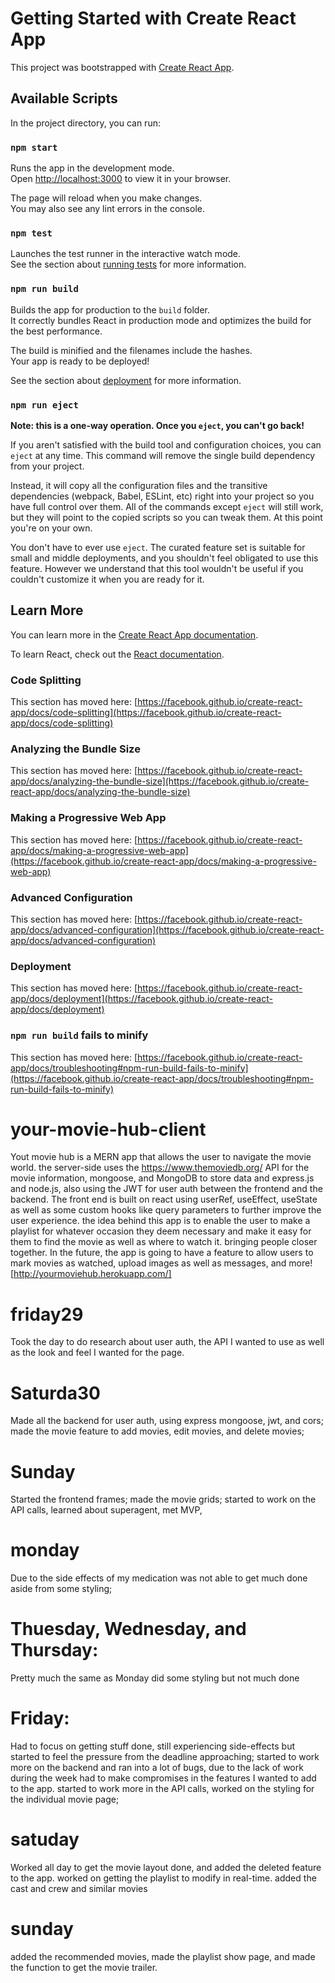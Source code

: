 # Getting Started with Create React App

This project was bootstrapped with [Create React App](https://github.com/facebook/create-react-app).

## Available Scripts

In the project directory, you can run:

### `npm start`

Runs the app in the development mode.\
Open [http://localhost:3000](http://localhost:3000) to view it in your browser.

The page will reload when you make changes.\
You may also see any lint errors in the console.

### `npm test`

Launches the test runner in the interactive watch mode.\
See the section about [running tests](https://facebook.github.io/create-react-app/docs/running-tests) for more information.

### `npm run build`

Builds the app for production to the `build` folder.\
It correctly bundles React in production mode and optimizes the build for the best performance.

The build is minified and the filenames include the hashes.\
Your app is ready to be deployed!

See the section about [deployment](https://facebook.github.io/create-react-app/docs/deployment) for more information.

### `npm run eject`

**Note: this is a one-way operation. Once you `eject`, you can't go back!**

If you aren't satisfied with the build tool and configuration choices, you can `eject` at any time. This command will remove the single build dependency from your project.

Instead, it will copy all the configuration files and the transitive dependencies (webpack, Babel, ESLint, etc) right into your project so you have full control over them. All of the commands except `eject` will still work, but they will point to the copied scripts so you can tweak them. At this point you're on your own.

You don't have to ever use `eject`. The curated feature set is suitable for small and middle deployments, and you shouldn't feel obligated to use this feature. However we understand that this tool wouldn't be useful if you couldn't customize it when you are ready for it.

## Learn More

You can learn more in the [Create React App documentation](https://facebook.github.io/create-react-app/docs/getting-started).

To learn React, check out the [React documentation](https://reactjs.org/).

### Code Splitting

This section has moved here: [https://facebook.github.io/create-react-app/docs/code-splitting](https://facebook.github.io/create-react-app/docs/code-splitting)

### Analyzing the Bundle Size

This section has moved here: [https://facebook.github.io/create-react-app/docs/analyzing-the-bundle-size](https://facebook.github.io/create-react-app/docs/analyzing-the-bundle-size)

### Making a Progressive Web App

This section has moved here: [https://facebook.github.io/create-react-app/docs/making-a-progressive-web-app](https://facebook.github.io/create-react-app/docs/making-a-progressive-web-app)

### Advanced Configuration

This section has moved here: [https://facebook.github.io/create-react-app/docs/advanced-configuration](https://facebook.github.io/create-react-app/docs/advanced-configuration)

### Deployment

This section has moved here: [https://facebook.github.io/create-react-app/docs/deployment](https://facebook.github.io/create-react-app/docs/deployment)

### `npm run build` fails to minify

This section has moved here: [https://facebook.github.io/create-react-app/docs/troubleshooting#npm-run-build-fails-to-minify](https://facebook.github.io/create-react-app/docs/troubleshooting#npm-run-build-fails-to-minify)


# your-movie-hub-client
Yout movie hub is a MERN app that allows the user to navigate the movie world. the server-side uses the https://www.themoviedb.org/ API for the movie information, mongoose, and MongoDB to store data and express.js and node.js, also using the JWT for user auth between the frontend and the backend. The front end is built on react using userRef, useEffect, useState as well as some custom hooks like query parameters to further improve the user experience.
the idea behind this app is to enable the user to make a playlist for whatever occasion they deem necessary and make it easy for them to find the movie as well as where to watch it. bringing people closer together. 
In the future, the app is going to have a feature to allow users to mark movies as watched, upload images as well as messages, and more!
[http://yourmoviehub.herokuapp.com/]

# friday29
Took the day to do research about user auth, the API I wanted to use as well as the look and feel I wanted for the page.

# Saturda30
Made all the backend for user auth, using express mongoose, jwt, and cors; made the movie feature to add movies, edit movies, and delete movies;


# Sunday
Started the frontend frames; made the movie grids; started to work on the API calls, learned about superagent, met MVP,

# monday
Due to the side effects of my medication was not able to get much done aside from some styling;

# Thuesday, Wednesday, and Thursday:
Pretty much the same as Monday did some styling but not much done

# Friday:
Had to focus on getting stuff done, still experiencing side-effects but started to feel the pressure from the deadline approaching; started to work more on the backend and ran into a lot of bugs, due to the lack of work during the week had to make compromises in the features I wanted to add to the app. started to work more in the API calls, worked on the styling for the individual movie page;

# satuday
Worked all day to get the movie layout done, and added the deleted feature to the app. worked on getting the playlist to modify in real-time. added the cast and crew and similar movies


# sunday
added the recommended movies, made the playlist show page, and made the function to get the movie trailer.
